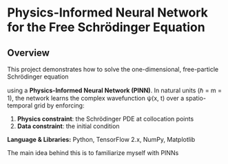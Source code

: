 # Physics-Informed Neural Network for the Free Schrödinger Equation

## Overview

This project demonstrates how to solve the one-dimensional, free-particle Schrödinger equation  

using a **Physics-Informed Neural Network (PINN)**. In natural units (ℏ = m = 1), the network learns the complex wavefunction ψ(x, t) over a spatio-temporal grid by enforcing:

1. **Physics constraint**: the Schrödinger PDE at collocation points  
2. **Data constraint**: the initial condition  


**Language & Libraries:** Python, TensorFlow 2.x, NumPy, Matplotlib 

The main idea behind this is to familiarize myself with PINNs
